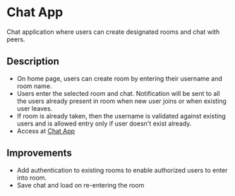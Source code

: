 # Chat App
Chat application where users can create designated rooms and chat with peers. 
## Description
- On home page, users can create room by entering their username and room name.
- Users enter the selected room and chat. Notification will be sent to all the users already present in room when new user joins or when existing user leaves.
- If room is already taken, then the username is validated against existing users and is allowed entry only if user doesn't exist already.
- Access at <a href="https://chat-app-nodejs-npitta.herokuapp.com/">Chat App</a>
## Improvements
- Add authentication to existing rooms to enable authorized users to enter into room.
- Save chat and load on re-entering the room
